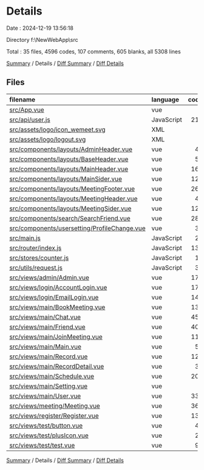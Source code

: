 # Details

Date : 2024-12-19 13:56:18

Directory f:\\NewWebApp\\src

Total : 35 files,  4596 codes, 107 comments, 605 blanks, all 5308 lines

[Summary](results.md) / Details / [Diff Summary](diff.md) / [Diff Details](diff-details.md)

## Files
| filename | language | code | comment | blank | total |
| :--- | :--- | ---: | ---: | ---: | ---: |
| [src/App.vue](/src/App.vue) | vue | 7 | 0 | 6 | 13 |
| [src/api/user.js](/src/api/user.js) | JavaScript | 213 | 47 | 70 | 330 |
| [src/assets/logo/icon_wemeet.svg](/src/assets/logo/icon_wemeet.svg) | XML | 1 | 0 | 0 | 1 |
| [src/assets/logo/logout.svg](/src/assets/logo/logout.svg) | XML | 1 | 0 | 0 | 1 |
| [src/components/layouts/AdminHeader.vue](/src/components/layouts/AdminHeader.vue) | vue | 49 | 0 | 8 | 57 |
| [src/components/layouts/BaseHeader.vue](/src/components/layouts/BaseHeader.vue) | vue | 55 | 0 | 5 | 60 |
| [src/components/layouts/MainHeader.vue](/src/components/layouts/MainHeader.vue) | vue | 166 | 3 | 19 | 188 |
| [src/components/layouts/MainSider.vue](/src/components/layouts/MainSider.vue) | vue | 121 | 0 | 13 | 134 |
| [src/components/layouts/MeetingFooter.vue](/src/components/layouts/MeetingFooter.vue) | vue | 269 | 4 | 26 | 299 |
| [src/components/layouts/MeetingHeader.vue](/src/components/layouts/MeetingHeader.vue) | vue | 49 | 0 | 9 | 58 |
| [src/components/layouts/MeetingSider.vue](/src/components/layouts/MeetingSider.vue) | vue | 124 | 9 | 16 | 149 |
| [src/components/search/SearchFriend.vue](/src/components/search/SearchFriend.vue) | vue | 289 | 3 | 42 | 334 |
| [src/components/usersetting/ProfileChange.vue](/src/components/usersetting/ProfileChange.vue) | vue | 38 | 0 | 7 | 45 |
| [src/main.js](/src/main.js) | JavaScript | 23 | 0 | 7 | 30 |
| [src/router/index.js](/src/router/index.js) | JavaScript | 131 | 0 | 3 | 134 |
| [src/stores/counter.js](/src/stores/counter.js) | JavaScript | 11 | 22 | 9 | 42 |
| [src/utils/request.js](/src/utils/request.js) | JavaScript | 31 | 1 | 8 | 40 |
| [src/views/admin/Admin.vue](/src/views/admin/Admin.vue) | vue | 172 | 0 | 21 | 193 |
| [src/views/login/AccountLogin.vue](/src/views/login/AccountLogin.vue) | vue | 175 | 4 | 25 | 204 |
| [src/views/login/EmailLogin.vue](/src/views/login/EmailLogin.vue) | vue | 141 | 4 | 16 | 161 |
| [src/views/main/BookMeeting.vue](/src/views/main/BookMeeting.vue) | vue | 137 | 0 | 17 | 154 |
| [src/views/main/Chat.vue](/src/views/main/Chat.vue) | vue | 453 | 2 | 54 | 509 |
| [src/views/main/Friend.vue](/src/views/main/Friend.vue) | vue | 409 | 1 | 59 | 469 |
| [src/views/main/JoinMeeting.vue](/src/views/main/JoinMeeting.vue) | vue | 116 | 4 | 16 | 136 |
| [src/views/main/Main.vue](/src/views/main/Main.vue) | vue | 59 | 0 | 7 | 66 |
| [src/views/main/Record.vue](/src/views/main/Record.vue) | vue | 120 | 0 | 12 | 132 |
| [src/views/main/RecordDetail.vue](/src/views/main/RecordDetail.vue) | vue | 32 | 0 | 6 | 38 |
| [src/views/main/Schedule.vue](/src/views/main/Schedule.vue) | vue | 206 | 1 | 18 | 225 |
| [src/views/main/Setting.vue](/src/views/main/Setting.vue) | vue | 7 | 0 | 2 | 9 |
| [src/views/main/User.vue](/src/views/main/User.vue) | vue | 339 | 2 | 36 | 377 |
| [src/views/meeting/Meeting.vue](/src/views/meeting/Meeting.vue) | vue | 364 | 0 | 30 | 394 |
| [src/views/register/Register.vue](/src/views/register/Register.vue) | vue | 130 | 0 | 17 | 147 |
| [src/views/test/button.vue](/src/views/test/button.vue) | vue | 44 | 0 | 4 | 48 |
| [src/views/test/plusIcon.vue](/src/views/test/plusIcon.vue) | vue | 24 | 0 | 0 | 24 |
| [src/views/test/test.vue](/src/views/test/test.vue) | vue | 90 | 0 | 17 | 107 |

[Summary](results.md) / Details / [Diff Summary](diff.md) / [Diff Details](diff-details.md)